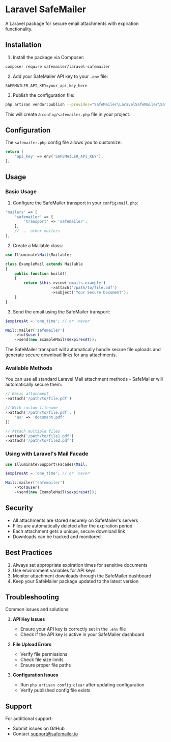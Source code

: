 # Laravel SafeMailer

A Laravel package for secure email attachments with expiration functionality.

## Installation

1. Install the package via Composer:

```bash
composer require safemailer/laravel-safemailer
```

2. Add your SafeMailer API key to your `.env` file:

```env
SAFEMAILER_API_KEY=your_api_key_here
```

3. Publish the configuration file:

```bash
php artisan vendor:publish --provider="SafeMailer\LaravelSafeMailer\SafeMailerServiceProvider"
```

This will create a `config/safemailer.php` file in your project.

## Configuration

The `safemailer.php` config file allows you to customize:

```php
return [
    'api_key' => env('SAFEMAILER_API_KEY'),
];
```

## Usage

### Basic Usage

1. Configure the SafeMailer transport in your `config/mail.php`:

```php
'mailers' => [
    'safemailer' => [
        'transport' => 'safemailer',
    ],
    // ... other mailers
],
```

2. Create a Mailable class:

```php
use Illuminate\Mail\Mailable;

class ExampleMail extends Mailable
{
    public function build()
    {
        return $this->view('emails.example')
                    ->attach('/path/to/file.pdf')
                    ->subject('Your Secure Document');
    }
}
```

3. Send the email using the SafeMailer transport:

```php
$expiresAt = 'one_time'; // or 'never'

Mail::mailer('safemailer')
    ->to($user)
    ->send(new ExampleMail($expiresAt));
```

The SafeMailer transport will automatically handle secure file uploads and generate secure download links for any attachments.

### Available Methods

You can use all standard Laravel Mail attachment methods - SafeMailer will automatically secure them:

```php
// Basic attachment
->attach('/path/to/file.pdf')

// With custom filename
->attach('/path/to/file.pdf', [
    'as' => 'document.pdf'
])

// Attach multiple files
->attach('/path/to/file1.pdf')
->attach('/path/to/file2.pdf')
```

### Using with Laravel's Mail Facade

```php
use Illuminate\Support\Facades\Mail;

$expiresAt = 'one_time'; // or 'never'

Mail::mailer('safemailer')
    ->to($user)
    ->send(new ExampleMail($expiresAt));
```



## Security

- All attachments are stored securely on SafeMailer's servers
- Files are automatically deleted after the expiration period
- Each attachment gets a unique, secure download link
- Downloads can be tracked and monitored

## Best Practices

1. Always set appropriate expiration times for sensitive documents
2. Use environment variables for API keys
3. Monitor attachment downloads through the SafeMailer dashboard
4. Keep your SafeMailer package updated to the latest version

## Troubleshooting

Common issues and solutions:

1. **API Key Issues**
   - Ensure your API key is correctly set in the `.env` file
   - Check if the API key is active in your SafeMailer dashboard

2. **File Upload Errors**
   - Verify file permissions
   - Check file size limits
   - Ensure proper file paths

3. **Configuration Issues**
   - Run `php artisan config:clear` after updating configuration
   - Verify published config file exists

## Support

For additional support:
- Submit issues on GitHub
- Contact support@safemailer.io
